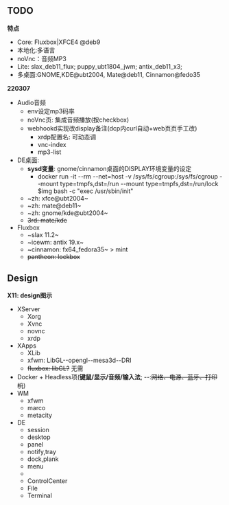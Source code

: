 # 

## TODO

**特点**

- Core: Fluxbox|XFCE4 @deb9
- 本地化:多语言
- noVnc：音频MP3
- Lite: slax_deb11_flux; puppy_ubt1804_jwm; antix_deb11_x3;
- 多桌面:GNOME,KDE@ubt2004, Mate@deb11, Cinnamon@fedo35

**220307**

- Audio音频
  - env设定mp3码率
  - noVnc页: 集成音频播放(按checkbox)
  - webhookd实现改display备注(dcp内curl自动+web页页手工改)
    - xrdp配置名: 可动态调
    - vnc-index
    - mp3-list
- DE桌面: 
  - **sysd变量**: gnome/cinnamon桌面的DISPLAY环境变量的设定
    - docker run -it --rm --net=host -v /sys/fs/cgroup:/sys/fs/cgroup --mount type=tmpfs,dst=/run --mount type=tmpfs,dst=/run/lock $img bash -c "exec /usr/sbin/init"
  - ~zh: xfce@ubt2004~
  - ~zh: mate@deb11~
  - ~zh: gnome/kde@ubt2004~
  - ~~3rd: mate/kde~~
- Fluxbox
  - ~slax 11.2~
  - ~icewm: antix 19.x~
  - ~cinnamon: fx64_fedora35~ > mint
  - ~~pantheon: lockbox<EFI>~~

## Design

**X11: design图示**

- XServer
  - Xorg
  - Xvnc
  - novnc
  - xrdp
- XApps
  - XLib
  - xfwm: LibGL--opengl--mesa3d--DRI
  - ~~fluxbox: libGL?~~ 无需
- Docker + Headless项(**键鼠/显示/音频/输入法**; --:~~网络、电源、蓝牙、打印机~~)
- WM
  - xfwm
  - marco
  - metacity
- DE
  - session
  - desktop
  - panel
  - notify,tray
  - dock,plank
  - menu
  - 
  - ControlCenter
  - File
  - Terminal